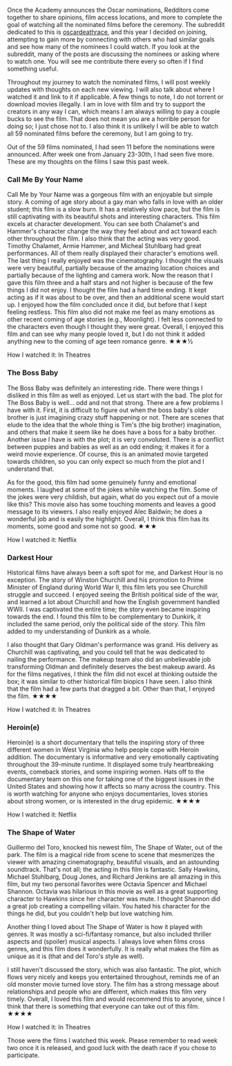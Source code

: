 Once the Academy announces the Oscar nominations, Redditors come together to share opinions, film access locations, and more to complete the goal of watching all the nominated films before the ceremony. The subreddit dedicated to this is [oscardeathrace](https://www.reddit.com/r/oscarsdeathrace), and this year I decided on joining, attempting to gain more by connecting with others who had similar goals and see how many of the nominees I could watch. If you look at the subreddit, many of the posts are discussing the nominees or asking where to watch one. You will see me contribute there every so often if I find something useful.

Throughout my journey to watch the nominated films, I will post weekly updates with thoughts on each new viewing. I will also talk about where I watched it and link to it if applicable. A few things to note, I do not torrent or download movies illegally. I am in love with film and try to support the creators in any way I can, which means I am always willing to pay a couple bucks to see the film. That does not mean you are a horrible person for doing so; I just chose not to. I also think it is unlikely I will be able to watch all 59 nominated films before the ceremony, but I am going to try.

Out of the 59 films nominated, I had seen 11 before the nominations were announced. After week one from January 23-30th, I had seen five more. These are my thoughts on the films I saw this past week.

### Call Me By Your Name ###
Call Me by Your Name was a gorgeous film with an enjoyable but simple story. A coming of age story about a gay man who falls in love with an older student; this film is a slow burn. It has a relatively slow pace, but the film is still captivating with its beautiful shots and interesting characters. This film excels at character development. You can see both Chalamet's and Hammer's character change the way they feel about and act toward each other throughout the film. I also think that the acting was very good. Timothy Chalamet, Armie Hammer, and Micheal Stuhlbarg had great performances. All of them really displayed their character's emotions well. The last thing I really enjoyed was the cinematography. I thought the visuals were very beautiful, partially because of the amazing location choices and partially because of the lighting and camera work. Now the reason that I gave this film three and a half stars and not higher is because of the few things I did not enjoy. I thought the film had a hard time ending. It kept acting as if it was about to be over, and then an additional scene would start up. I enjoyed how the film concluded once it did, but before that I kept feeling restless. This film also did not make me feel as many emotions as other recent coming of age stories (e.g., Moonlight). I felt less connected to the characters even though I thought they were great. Overall, I enjoyed this film and can see why many people loved it, but I do not think it added anything new to the coming of age teen romance genre. ★★★½

How I watched it: In Theatres

### The Boss Baby ###
The Boss Baby was definitely an interesting ride. There were things I disliked in this film as well as enjoyed. Let us start with the bad. The plot for The Boss Baby is well... odd and not that strong. There are a few problems I have with it. First, it is difficult to figure out when the boss baby's older brother is just imagining crazy stuff happening or not. There are scenes that elude to the idea that the whole thing is Tim's (the big brother) imagination, and others that make it seem like he does have a boss for a baby brother. Another issue I have is with the plot; it is very convoluted. There is a conflict between puppies and babies as well as an odd ending; it makes it for a weird movie experience. Of course, this is an animated movie targeted towards children, so you can only expect so much from the plot and I understand that.

As for the good, this film had some genuinely funny and emotional moments. I laughed at some of the jokes while watching the film. Some of the jokes were very childish, but again, what do you expect out of a movie like this? This movie also has some touching moments and leaves a good message to its viewers. I also really enjoyed Alec Baldwin; he does a wonderful job and is easily the highlight. Overall, I think this film has its moments, some good and some not so good. ★★★

How I watched it: Netflix

### Darkest Hour ###
Historical films have always been a soft spot for me, and Darkest Hour is no exception. The story of Winston Churchill and his promotion to Prime Minister of England during World War II, this film lets you see Churchill struggle and succeed. I enjoyed seeing the British political side of the war, and learned a lot about Churchill and how the English government handled WWII. I was captivated the entire time; the story even became inspiring towards the end. I found this film to be complementary to Dunkirk, it included the same period, only the political side of the story. This film added to my understanding of Dunkirk as a whole.

I also thought that Gary Oldman's performance was grand. His delivery as Churchill was captivating, and you could tell that he was dedicated to nailing the performance. The makeup team also did an unbelievable job transforming Oldman and definitely deserves the best makeup award. As for the films negatives, I think the film did not excel at thinking outside the box; it was similar to other historical film biopics I have seen. I also think that the film had a few parts that dragged a bit. Other than that, I enjoyed the film. ★★★★

How I watched it: In Theatres

### Heroin(e) ###
Heroin(e) is a short documentary that tells the inspiring story of three different women in West Virginia who help people cope with Heroin addition. The documentary is informative and very emotionally captivating throughout the 39-minute runtime. It displayed some truly heartbreaking events, comeback stories, and some inspiring women. Hats off to the documentary team on this one for taking one of the biggest issues in the United States and showing how it affects so many across the country. This is worth watching for anyone who enjoys documentaries, loves stories about strong women, or is interested in the drug epidemic. ★★★★

How I watched it: Netflix

### The Shape of Water ###
Guillermo del Toro, knocked his newest film, The Shape of Water, out of the park. The film is a magical ride from scene to scene that mesmerizes the viewer with amazing cinematography, beautiful visuals, and an astounding soundtrack. That's not all; the acting in this film is fantastic. Sally Hawkins, Michael Stuhlbarg, Doug Jones, and Richard Jenkins are all amazing in this film, but my two personal favorites were Octavia Spencer and Michael Shannon. Octavia was hilarious in this movie as well as a great supporting character to Hawkins since her character was mute. I thought Shannon did a great job creating a compelling villain. You hated his character for the things he did, but you couldn't help but love watching him. 

Another thing I loved about The Shape of Water is how it played with genres. It was mostly a sci-fi/fantasy romance, but also included thriller aspects and (spoiler) musical aspects. I always love when films cross genres, and this film does it wonderfully. It is really what makes the film as unique as it is (that and del Toro's style as well).

I still haven't discussed the story, which was also fantastic. The plot, which flows very nicely and keeps you entertained throughout, reminds me of an old monster movie turned love story. The film has a strong message about relationships and people who are different, which makes this film very timely. Overall, I loved this film and would recommend this to anyone, since I think that there is something that everyone can take out of this film. ★★★★

How I watched it: In Theatres

Those were the films I watched this week. Please remember to read week two once it is released, and good luck with the death race if you chose to participate.